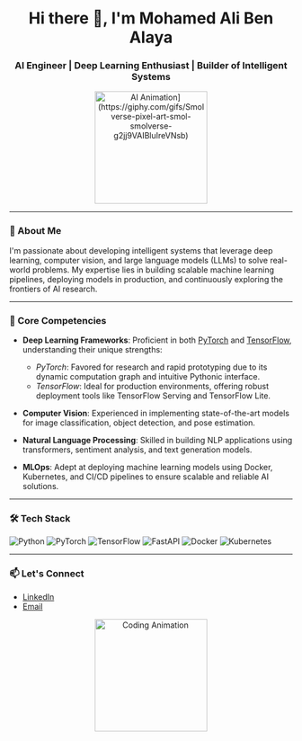 <h1 align="center">Hi there 👋, I'm Mohamed Ali Ben Alaya</h1>
<h3 align="center">AI Engineer | Deep Learning Enthusiast | Builder of Intelligent Systems</h3>

<p align="center">
  <img src="[https://media.giphy.com/media/26tn33aiTi1jkl6H6/giphy.gif" width="200" alt="AI Animation](https://giphy.com/gifs/Smolverse-pixel-art-smol-smolverse-g2jj9VAIBluIreVNsb)"/>
</p>

---

### 🚀 About Me

I'm passionate about developing intelligent systems that leverage deep learning, computer vision, and large language models (LLMs) to solve real-world problems. My expertise lies in building scalable machine learning pipelines, deploying models in production, and continuously exploring the frontiers of AI research.

---

### 🧠 Core Competencies

- **Deep Learning Frameworks**: Proficient in both [PyTorch](https://pytorch.org/) and [TensorFlow](https://www.tensorflow.org/), understanding their unique strengths:
  - *PyTorch*: Favored for research and rapid prototyping due to its dynamic computation graph and intuitive Pythonic interface.
  - *TensorFlow*: Ideal for production environments, offering robust deployment tools like TensorFlow Serving and TensorFlow Lite.

- **Computer Vision**: Experienced in implementing state-of-the-art models for image classification, object detection, and pose estimation.

- **Natural Language Processing**: Skilled in building NLP applications using transformers, sentiment analysis, and text generation models.

- **MLOps**: Adept at deploying machine learning models using Docker, Kubernetes, and CI/CD pipelines to ensure scalable and reliable AI solutions.

---

### 🛠 Tech Stack

![Python](https://img.shields.io/badge/Python-3776AB?style=for-the-badge&logo=python&logoColor=white)
![PyTorch](https://img.shields.io/badge/PyTorch-EE4C2C?style=for-the-badge&logo=pytorch&logoColor=white)
![TensorFlow](https://img.shields.io/badge/TensorFlow-FF6F00?style=for-the-badge&logo=tensorflow&logoColor=white)
![FastAPI](https://img.shields.io/badge/FastAPI-009688?style=for-the-badge&logo=fastapi&logoColor=white)
![Docker](https://img.shields.io/badge/Docker-2496ED?style=for-the-badge&logo=docker&logoColor=white)
![Kubernetes](https://img.shields.io/badge/Kubernetes-326CE5?style=for-the-badge&logo=kubernetes&logoColor=white)

---

### 📫 Let's Connect

- [LinkedIn](https://www.linkedin.com/in/mohamedali-benalaya/)
- [Email](mailto:your.email@example.com)

<p align="center">
  <img src="https://media.giphy.com/media/QssGEmpkyEOhBCb7e1/giphy.gif" width="200" alt="Coding Animation"/>
</p>
